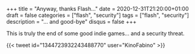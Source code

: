 +++
title = "Anyway, thanks Flash..."
date = 2020-12-31T21:20:00+01:00
draft = false
categories = ["flash", "security"]
tags = ["flash", "security"]
description = "... and good-bye"
disqus = false
+++

This is truly the end of some good indie games... and a security threat.

{{< tweet id="1344723932243488770" user="KinoFabino" >}}
